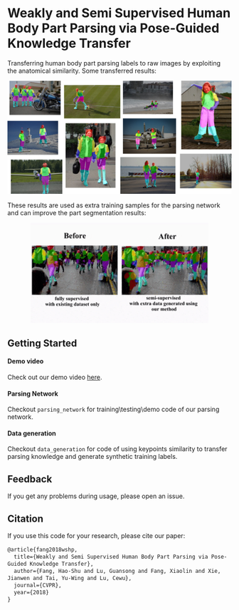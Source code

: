 
# Weakly and Semi Supervised Human Body Part Parsing via Pose-Guided Knowledge Transfer

Transferring human body part parsing labels to raw images by exploiting the anatomical similarity. Some transferred results:

<p align="center">
    <img src="imgs/transferred.jpg", width="700px">
</p>

These results are used as extra training samples for the parsing network and can improve the part segmentation results:


<p align="center">
    <img src="imgs/comparison.gif", width="400px">
</p>

## Getting Started

#### Demo video

Check out our demo video [here](https://youtu.be/nDqnMpE6b8s).

#### Parsing Network

Checkout `parsing_network` for training\testing\demo code of our parsing network.

#### Data generation

Checkout `data_generation` for code of using keypoints similarity to transfer parsing knowledge and generate synthetic training labels.

## Feedback

If you get any problems during usage, please open an issue.

## Citation
If you use this code for your research, please cite our paper:

```
@article{fang2018wshp,
  title={Weakly and Semi Supervised Human Body Part Parsing via Pose-Guided Knowledge Transfer},
  author={Fang, Hao-Shu and Lu, Guansong and Fang, Xiaolin and Xie, Jianwen and Tai, Yu-Wing and Lu, Cewu},
  journal={CVPR},
  year={2018}
}
```
